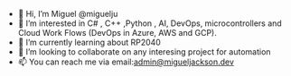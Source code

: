 - 👋 Hi, I’m Miguel @miguelju
- 👀 I’m interested in C# , C++ ,Python , AI, DevOps, microcontrollers and Cloud Work Flows (DevOps in Azure, AWS and GCP).  
- 🌱 I’m currently learning about RP2040
- 💞️ I’m looking to collaborate on any interesing project for automation
- 📫 You can reach me via email:admin@migueljackson.dev 

<!---
miguelju/miguelju is a ✨ special ✨ repository because its `README.md` (this file) appears on your GitHub profile.
You can click the Preview link to take a look at your changes.
--->
